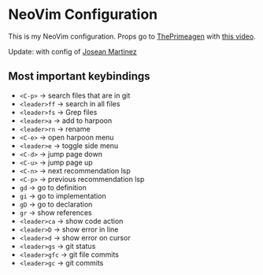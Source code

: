 # NeoVim Configuration

This is my NeoVim configuration. Props go to [ThePrimeagen](https://github.com/ThePrimeagen/init.lua) with [this video](https://www.youtube.com/watch?v=w7i4amO_zaE&t=1267s&ab_channel=ThePrimeagen).

Update: with config of [Josean Martinez](https://www.youtube.com/watch?v=vdn_pKJUda8)

## Most important keybindings

- `<C-p>` -> search files that are in git
- `<leader>ff` -> search in all files
- `<leader>fs` -> Grep files
- `<leader>a` -> add to harpoon
- `<leader>rn` -> rename
- `<C-e>` -> open harpoon menu
- `<leader>e` -> toggle side menu
- `<C-d>` -> jump page down
- `<C-u>` -> jump page up
- `<C-n>` -> next recommendation lsp
- `<C-p>` -> previous recommendation lsp
- `gd` -> go to definition
- `gi` -> go to implementation
- `gD` -> go to declaration
- `gr` -> show references
- `<leader>ca` -> show code action
- `<leader>D` -> show error in line
- `<leader>d` -> show error on cursor
- `<leader>gs` -> git status
- `<leader>gfc` -> git file commits
- `<leader>gc` -> git commits
